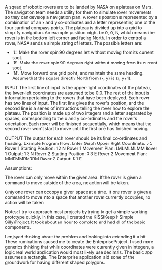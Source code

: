 A squad of robotic rovers are to be landed by NASA on a plateau on Mars. The navigation team needs a
utility for them to simulate rover movements so they can develop a navigation plan.
A rover's position is represented by a combination of an x and y co-ordinates and a letter
representing one of the four cardinal compass points. The plateau is divided up into a grid to
simplify navigation. An example position might be 0, 0, N, which means the rover is in the bottom
left corner and facing North.
In order to control a rover, NASA sends a simple string of letters. The possible letters are:
- 'L'. Make the rover spin 90 degrees left without moving from its current spot.
- 'R'. Make the rover spin 90 degrees right without moving from its current spot.
- 'M'. Move forward one grid point, and maintain the same heading.
Assume that the square directly North from (x, y) is (x, y+1).


INPUT
The first line of input is the upper-right coordinates of the plateau, the lower-left coordinates are
assumed to be 0,0.
The rest of the input is information pertaining to the rovers that have been deployed. Each rover
has two lines of input. The first line gives the rover's position, and the second line is a series of
instructions telling the rover how to explore the plateau.
The position is made up of two integers and a letter separated by spaces, corresponding to the x
and y co-ordinates and the rover's orientation.
Each rover will be finished sequentially, which means that the second rover won't start to move
until the first one has finished moving.

OUTPUT
The output for each rover should be its final co-ordinates and heading.
Example Program Flow:
Enter Graph Upper Right Coordinate: 5 5
Rover 1 Starting Position: 1 2 N
Rover 1 Movement Plan: LMLMLMLMM
Rover 1 Output: 1 3 N
Rover 2 Starting Position: 3 3 E
Rover 2 Movement Plan: MMRMMRMRRM
Rover 2 Output: 5 1 E

Assumptions:

The rover can only move within the given area.
If the rover is given a command to move outside of the area, no action will be taken.

Only one rover can occopy a given space at a time.
If one rover is given a command to move into a space that another rover currently occupies, no action will be taken.

Notes:
I try to approach most projects by trying to get a simple working prototype quickly.
In this case, I created the KISS(Keep It Simple Silly)Project. It took about an hour to complete and had all of the basic components.

I enjoyed thinking about the problem and looking into extending it a bit. These ruminations caused me to create the EnterpriseProject.
I used more generics thinking that while coordinates were currently given in integers, a logic real world application would most likely use decimals.
The basic app assumes a rectangle. The Enterprise application laid some of the groundwork for having different shaped polygons.